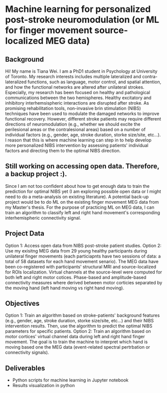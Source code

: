 # Machine learning for personalized post-stroke neuromodulation (or ML for finger movement source-localized MEG data)


## Background
Hi! My name is Tiana Wei. I am a PhD1 student in Psychology at University of Toronto. My research interests includes multiple lateralized and contra-lateralized functions, such as language, motor control, and spatial attention, and how the functional networks are altered after unilateral strokes. Especially, my research has been focused on healthy and pathological communications between the two hemispheres. 
Healthy excitatory and inhibitory interhemsispheric interactions are disrupted after stroke. As promising rehabilitation tools, non-invasive brin stimulation (NIBS) techniques have been used to modulate the damaged networks to improve functional recovery. However, different stroke patients may require different directions of neuromodulation (e.g., whether we should excite the perilesional areas or the contralesional areas) based on a number of individual factors (e.g., gender, age, stroke duration, storke size/site, etc...). I reason that this is where machine learning can step in to help develop more personalized NIBS intervention by assessing patients' individual factors and directing them to the optimal NIBS direction. 

## Still working on accessing open data. Therefore, a backup project :).
Since I am not too confident about how to get enough data to train the prediction for optimal NIBS yet (I am exploring possible open data or I might need to do a meta-analysis on existing literature). A potential back-up project would be to do ML on the existing finger movement MEG data from my Master's thesis. For the purpose of practicing ML on MEG data, I can train an algorithm to classify left and right hand movement's corresponding interhemispheric connectivity signal.

## Project Data
Option 1: Access open data from NIBS post-stroke patient studies.
Option 2: Use my exisitng MEG data from 29 young healthy participants during unilateral finger movements (each particiapnts have two sessions of data: a total of 58 datasets for each hand movement senario). The MEG data have been co-registered with participants' structural MRI and source-localized for ROIs localization. Virtual channels at the source-level were computed for both left and right motor cotices. Phase-based and amplitude-based connectivity measures where derived between motor corticies separated by the moving hand (left hand moving vs right hand moving).

## Objectives
Option 1: Train an algorithm based on stroke-patients' background features (e.g., gender, age, stroke duration, storke size/site, etc...) and their NIBS intervention results. Then, use the algorithm to predict the optimal NIBS parameters for specific patients.
Option 2: Train an algorithm based on motor cortices' virtual channel data during left and right hand finger movement. The goal is to train the machine to interpret which hand is moving based one the MEG data (event-related spectral pertrbation or connectivity signals).

## Deliverables
- Python scripts for machine learning in Jupyter notebook
- Results visualization in python
